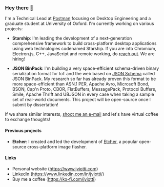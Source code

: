 ### Hey there 👋

I'm a Technical Lead at [Postman](https://www.postman.com) focusing on Desktop
Engineering and a graduate student at University of Oxford. I'm currently
working on various projects:

- **Starship**: I'm leading the development of a next-generation comprehensive
  framework to build cross-platform desktop applications using web technologies
  codenamed Starship. If you are into Chromium, Electron.js, C++, JavaScript
  and remote working, do [reach out](mailto:juan.viotti@postman). We are
  hiring!

- **JSON BinPack**: I'm building a very space-efficient schema-driven binary
  serialization format for IoT and the web based on [JSON
  Schema](http://json-schema.org) called JSON BinPack. My research so far has
  already proven this format to be more space-efficient than ASN.1 PER, Apache
  Avro, Microsoft Bond, BSON, Cap'n Proto, CBOR, FlatBuffers, MessagePack,
  Protocol Buffers, Smile, Apache Thrift and UBJSON in every case when taking a
  sample set of real-world documents. This project will be open-source once I
  submit by dissertation!

If we share similar interests, [shoot me an e-mail](mailto:jv@jviotti.com) and
let's have virtual coffee to exchange thoughts!

#### Previous projects

- **Etcher**: I created and led the development of
  [Etcher](https://www.balena.io/etcher/), a popular open-source cross-platform
  image flasher.

#### Links

- Personal website (https://www.jviotti.com)
- LinkedIn (https://www.linkedin.com/in/jviotti/)
- Buy me a coffee (https://ko-fi.com/jviotti)
